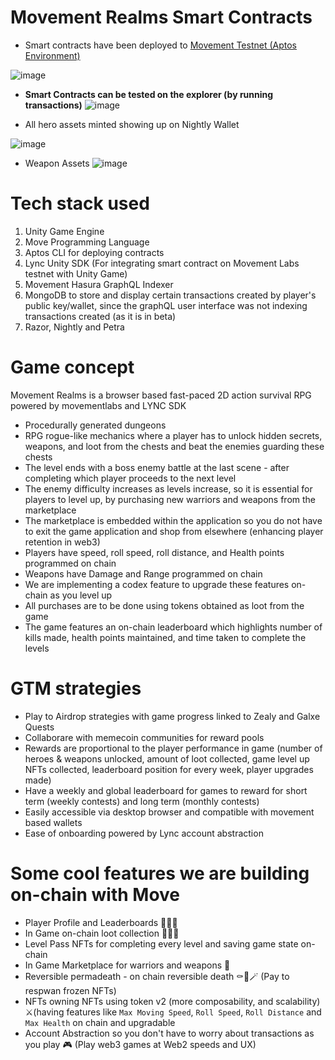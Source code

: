 # Movement Realms Smart Contracts 

- Smart contracts have been deployed to [Movement Testnet (Aptos Environment)](https://explorer.movementlabs.xyz/account/0xdc494026c03645c91f7ad28a5119c34d4001329c15e98e446485a4cef48bb9ff/modules/code/cryptara_conquest_characters?network=testnet) 

![image](https://github.com/user-attachments/assets/720131e7-4d73-4ec1-8631-784561be9d1d)

- **Smart Contracts can be tested on the explorer (by running transactions)**
![image](https://github.com/user-attachments/assets/7ad1498a-714f-4c15-aeae-8b09c572a0df)

- All hero assets minted showing up on Nightly Wallet 

![image](https://github.com/user-attachments/assets/c82638d0-8ffc-450c-b2a7-3a4ee24feaf0)

- Weapon Assets
![image](https://github.com/user-attachments/assets/555d8dc7-c6e8-4e00-a170-20a1a1d5c67d)


# Tech stack used 
1. Unity Game Engine
2. Move Programming Language 
3. Aptos CLI for deploying contracts
4. Lync Unity SDK (For integrating smart contract on Movement Labs testnet with Unity Game) 
5. Movement Hasura GraphQL Indexer
6. MongoDB to store and display certain transactions created by player's public key/wallet, since the graphQL user interface was not indexing transactions created (as it is in beta)
7. Razor, Nightly and Petra

# Game concept 

Movement Realms is a browser based fast-paced 2D action survival RPG powered by movementlabs and LYNC SDK
- Procedurally generated dungeons
- RPG rogue-like mechanics where a player has to unlock hidden secrets, weapons, and loot from the chests and beat the enemies guarding these chests 
- The level ends with a boss enemy battle at the last scene - after completing which player proceeds to the next level 
- The enemy difficulty increases as levels increase, so it is essential for players to level up, by purchasing new warriors and weapons from the marketplace 
- The marketplace is embedded within the application so you do not have to exit the game application and shop from elsewhere (enhancing player retention in web3)
- Players have speed, roll speed, roll distance, and Health points programmed on chain
- Weapons have Damage and Range programmed on chain
- We are implementing a codex feature to upgrade these features on-chain as you level up
- All purchases are to be done using tokens obtained as loot from the game
- The game features an on-chain leaderboard which highlights number of kills made, health points maintained, and time taken to complete the levels 

# GTM strategies 
- Play to Airdrop strategies with game progress linked to Zealy and Galxe Quests 
- Collaborare with memecoin communities for reward pools 
- Rewards are proportional to the player performance in game (number of heroes & weapons unlocked, amount of loot collected, game level up NFTs collected, leaderboard position for every week, player upgrades made)
- Have a weekly and global leaderboard for games to reward for short term (weekly contests) and long term (monthly contests)
- Easily accessible via desktop browser and compatible with movement based wallets 
- Ease of onboarding powered by Lync account abstraction

# Some cool features we are building on-chain with Move 
- Player Profile and Leaderboards 🥇🥈🥉
- In Game on-chain loot collection 🏴‍☠️💎
- Level Pass NFTs for completing every level and saving game state on-chain
- In Game Marketplace for warriors and weapons 🏪
- Reversible permadeath - on chain reversible death ⚰️🔫🪄 (Pay to respwan frozen NFTs)
- NFTs owning NFTs using token v2 (more composability, and scalability) ⚔️(having features like `Max Moving Speed`, `Roll Speed`, `Roll Distance` and `Max Health` on chain and upgradable 
- Account Abstraction so you don't have to worry about transactions as you play 🎮 (Play web3 games at Web2 speeds and UX)






